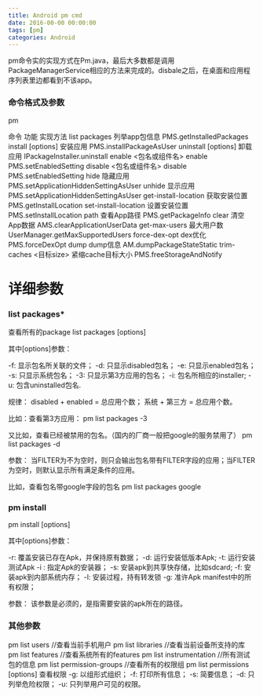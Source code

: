 ```yaml
---
title: Android pm cmd
date: 2016-00-00 00:00:00
tags: [pm]
categories: Android
---
```



pm命令实的实现方式在Pm.java，最后大多数都是调用PackageManagerService相应的方法来完成的。disbale之后，在桌面和应用程序列表里边都看到不该app。


### 命令格式及参数

pm <command>

命令	功能	实现方法
list packages	列举app包信息	PMS.getInstalledPackages
install [options] <PATH>	安装应用	PMS.installPackageAsUser
uninstall [options]<package>	卸载应用	IPackageInstaller.uninstall
enable <包名或组件名>	enable	PMS.setEnabledSetting
disable <包名或组件名>	disable	PMS.setEnabledSetting
hide <package>	隐藏应用	PMS.setApplicationHiddenSettingAsUser
unhide <package>	显示应用	PMS.setApplicationHiddenSettingAsUser
get-install-location	获取安装位置	PMS.getInstallLocation
set-install-location	设置安装位置	PMS.setInstallLocation
path <package>	查看App路径	PMS.getPackageInfo
clear <package>	清空App数据	AMS.clearApplicationUserData
get-max-users	最大用户数	UserManager.getMaxSupportedUsers
force-dex-opt <package>	dex优化	PMS.forceDexOpt
dump <package>	dump信息	AM.dumpPackageStateStatic
trim-caches <目标size>	紧缩cache目标大小	PMS.freeStorageAndNotify


# 详细参数

### list packages*

查看所有的package
list packages [options] <FILTER>

其中[options]参数：

-f: 显示包名所关联的文件；
-d: 只显示disabled包名；
-e: 只显示enabled包名；
-s: 只显示系统包名；
-3: 只显示第3方应用的包名；
-i: 包名所相应的installer;
-u: 包含uninstalled包名.

规律： disabled + enabled = 总应用个数； 系统 + 第三方 = 总应用个数。

比如：查看第3方应用：
pm list packages -3

又比如，查看已经被禁用的包名。（国内的厂商一般把google的服务禁用了）
pm list packages -d


<FILTER>参数：
当FILTER为不为空时，则只会输出包名带有FILTER字段的应用；当FILTER为空时，则默认显示所有满足条件的应用。

比如，查看包名带google字段的包名
pm list packages google


### pm install

pm install [options] <PATH>


其中[options]参数：

-r: 覆盖安装已存在Apk，并保持原有数据；
-d: 运行安装低版本Apk;
-t: 运行安装测试Apk
-i : 指定Apk的安装器；
-s: 安装apk到共享快存储，比如sdcard;
-f: 安装apk到内部系统内存；
-l: 安装过程，持有转发锁
-g: 准许Apk manifest中的所有权限；

<PATH>参数：
该参数是必须的，是指需要安装的apk所在的路径。



### 其他参数

pm list users //查看当前手机用户
pm list libraries //查看当前设备所支持的库
pm list features //查看系统所有的features
pm list instrumentation //所有测试包的信息
pm list permission-groups //查看所有的权限组
pm list permissions [options] <group> 查看权限
    -g: 以组形式组织；
    -f: 打印所有信息；
    -s: 简要信息；
    -d: 只列举危险权限；
    -u: 只列举用户可见的权限。
























